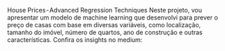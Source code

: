 House Prices - Advanced Regression Techniques
Neste projeto, vou apresentar um modelo de machine learning que desenvolvi para prever o preço de casas com base em diversas variáveis, como localização, tamanho do imóvel, número de quartos, ano de construção e outras características.
Confira os insights no medium: 
